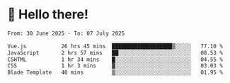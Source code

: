 # 👋 Hello there!

<!--START_SECTION:waka-->

```txt
From: 30 June 2025 - To: 07 July 2025

Vue.js           26 hrs 45 mins  ███████████████████▒░░░░░   77.10 %
JavaScript       2 hrs 57 mins   ██░░░░░░░░░░░░░░░░░░░░░░░   08.53 %
CSHTML           1 hr 34 mins    █░░░░░░░░░░░░░░░░░░░░░░░░   04.55 %
CSS              1 hr 3 mins     ▓░░░░░░░░░░░░░░░░░░░░░░░░   03.03 %
Blade Template   40 mins         ▒░░░░░░░░░░░░░░░░░░░░░░░░   01.95 %
```

<!--END_SECTION:waka-->
